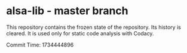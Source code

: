 # alsa-lib - master branch

This repository contains the frozen state of the repository.
Its history is cleared. It is used only for static code
analysis with Codacy.

Commit Time: 1734444896